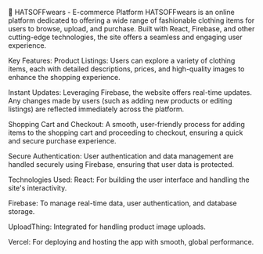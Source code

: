 🎩 HATSOFFwears - E-commerce Platform
HATSOFFwears is an online platform dedicated to offering a wide range of fashionable clothing items for users to browse, upload, and purchase. Built with React, Firebase, and other cutting-edge technologies, the site offers a seamless and engaging user experience.

Key Features:
Product Listings: Users can explore a variety of clothing items, each with detailed descriptions, prices, and high-quality images to enhance the shopping experience.

Instant Updates: Leveraging Firebase, the website offers real-time updates. Any changes made by users (such as adding new products or editing listings) are reflected immediately across the platform.

Shopping Cart and Checkout: A smooth, user-friendly process for adding items to the shopping cart and proceeding to checkout, ensuring a quick and secure purchase experience.

Secure Authentication: User authentication and data management are handled securely using Firebase, ensuring that user data is protected.

Technologies Used:
React: For building the user interface and handling the site's interactivity.

Firebase: To manage real-time data, user authentication, and database storage.

UploadThing: Integrated for handling product image uploads.

Vercel: For deploying and hosting the app with smooth, global performance.












